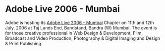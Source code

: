 # Adobe Live 2006 - Mumbai

Adobe is hosting its [Adobe Live 2006 - Mumbai](http://events.adobe.co.uk/events/cgi/event.cgi?country=in&eventid=3467) Chapter on 11th and 12th July, 2006 at Taj Lands End, Bandstand, Bandra (W)  Mumbai. The event is for those creative professional in Web Design & Development, Film, Broadcast and Video Production, Photography & Digital Imaging and Design & Print Publishing.